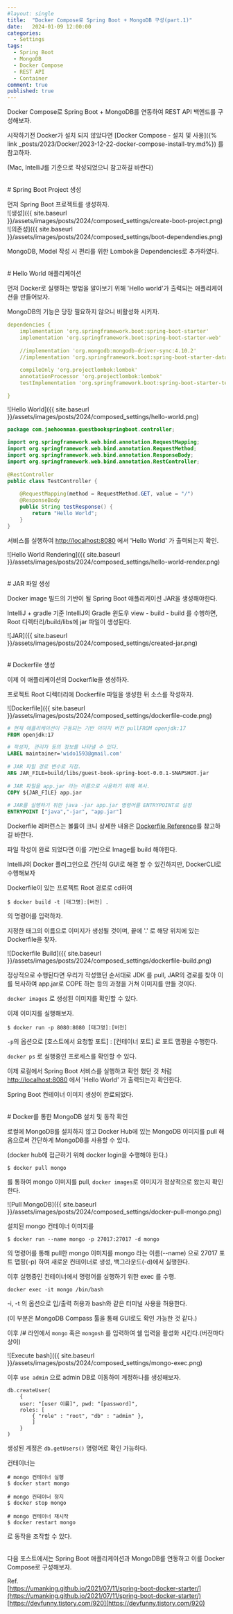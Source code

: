 ```yaml
---
#layout: single
title:	"Docker Compose로 Spring Boot + MongoDB 구성(part.1)"
date:	2024-01-09 12:00:00
categories:
  - Settings
tags:
  - Spring Boot
  - MongoDB
  - Docker Compose
  - REST API
  - Container
comment: true
published: true 
---
```

Docker Compose로 Spring Boot + MongoDB를 연동하여 REST API 백엔드를 구성해보자.

시작하기전 Docker가 설치 되지 않았다면 
[Docker Compose - 설치 및 사용]({% link _posts/2023/Docker/2023-12-22-docker-compose-install-try.md%})
를 참고하자.

(Mac, IntelliJ를 기준으로 작성되었으니 참고하길 바란다)

<br>
# Spring Boot Project 생성

먼저 Spring Boot 프로젝트를 생성하자.  
![생성]({{ site.baseurl }}/assets/images/posts/2024/composed_settings/create-boot-project.png)
![의존성]({{ site.baseurl }}/assets/images/posts/2024/composed_settings/boot-dependendies.png)

MongoDB, Model 작성 시 편리를 위한 Lombok을 Dependencies로 추가하였다.

<br>
# Hello World 애플리케이션

먼저 Docker로 실행하는 방법을 알아보기 위해 'Hello world'가 출력되는 애플리케이션을 만들어보자.

MongoDB의 기능은 당장 필요하지 않으니 비활성화 시키자.
``` yaml
dependencies {  
    implementation 'org.springframework.boot:spring-boot-starter'  
    implementation 'org.springframework.boot:spring-boot-starter-web'  
      
    //implementation 'org.mongodb:mongodb-driver-sync:4.10.2'  
    //implementation 'org.springframework.boot:spring-boot-starter-data-mongodb'  
  
    compileOnly 'org.projectlombok:lombok'  
    annotationProcessor 'org.projectlombok:lombok'  
    testImplementation 'org.springframework.boot:spring-boot-starter-test'  
  
}
```
![Hello World]({{ site.baseurl }}/assets/images/posts/2024/composed_settings/hello-world.png)


``` java
package com.jaehoonman.guestbookspringboot.controller;  
  
import org.springframework.web.bind.annotation.RequestMapping;  
import org.springframework.web.bind.annotation.RequestMethod;  
import org.springframework.web.bind.annotation.ResponseBody;  
import org.springframework.web.bind.annotation.RestController;  
  
@RestController  
public class TestController {  
  
    @RequestMapping(method = RequestMethod.GET, value = "/")  
    @ResponseBody  
    public String testResponse() {  
        return "Hello World";  
    }  
}
```

서비스를 실행하여 [http://localhost:8080](http://localhost:8080) 에서 'Hello World' 가 출력되는지 확인.

![Hello World Rendering]({{ site.baseurl }}/assets/images/posts/2024/composed_settings/hello-world-render.png)

<br>
# JAR 파일 생성

Docker image 빌드의 기반이 될 Spring Boot 애플리케이션 JAR을 생성해야한다.

IntelliJ + gradle 기준 IntelliJ의 Gradle 윈도우 view - build - build 를 수행하면,
Root 디렉터리/build/libs에 jar 파일이 생성된다.

![JAR]({{ site.baseurl }}/assets/images/posts/2024/composed_settings/created-jar.png)

<br>
# Dockerfile 생성

이제 이 애플리케이션의 Dockerfile을 생성하자.

프로젝트 Root 디렉터리에 Dockerfile 파일을 생성한 뒤 소스를 작성하자.

![Dockerfile]({{ site.baseurl }}/assets/images/posts/2024/composed_settings/dockerfile-code.png)

```dockerfile
# 현재 애플리케이션이 구동되는 기반 이미지 버전 pullFROM openjdk:17  
FROM openjdk:17

# 작성자, 관리자 등의 정보를 나타낼 수 있다.  
LABEL maintainer='wido1593@gmail.com'  
  
# JAR 파일 경로 변수로 지정.  
ARG JAR_FILE=build/libs/guest-book-spring-boot-0.0.1-SNAPSHOT.jar  
  
# JAR 파일을 app.jar 라는 이름으로 사용하기 위해 복사.  
COPY ${JAR_FILE} app.jar  
  
# JAR를 실행하기 위한 java -jar app.jar 명령어를 ENTRYPOINT로 설정  
ENTRYPOINT ["java","-jar", "app.jar"]
```

Dockerfile 레퍼런스는 볼륨이 크니 상세한 내용은 [Dockerfile Reference](https://docs.docker.com/engine/reference/builder)를
참고하길 바란다.

파일 작성이 완료 되었다면 이를 기반으로 Image를 build 해야한다.

IntelliJ의 Docker 플러그인으로 간단히 GUI로 해결 할 수 있긴하지만, DockerCLI로 수행해보자

Dockerfile이 있는 프로젝트 Root 경로로 cd하여
```
$ docker build -t [태그명]:[버전] .
```
의 명령어를 입력하자.

지정한 태그의 이름으로 이미지가 생성될 것이며, 끝에 '.' 로 해당 위치에 있는 Dockerfile을 찾자.

![Dockerfile Build]({{ site.baseurl }}/assets/images/posts/2024/composed_settings/dockerfile-build.png)

정상적으로 수행된다면 우리가 작성했던 순서대로 JDK 를 pull, JAR의 경로를 찾아 이를 복사하여 app.jar로 COPE 하는 등의 과정을 거쳐 이미지를 만들 것이다.

`docker images` 로 생성된 이미지를 확인할 수 있다.

이제 이미지를 실행해보자.
```
$ docker run -p 8080:8080 [태그명]:[버전]
```

`-p`의 옵션으로 [호스트에서 요청할 포트] : [컨테이너 포트] 로 포트 맵핑을 수행한다.

`docker ps` 로 실행중인 프로세스를 확인할 수 있다.

이제 로컬에서 Spring Boot 서비스를 실행하고 확인 했던 것 처럼 [http://localhost:8080](http://localhost:8080) 에서 'Hello World' 가 출력되는지 확인한다.

Spring Boot 컨테이너 이미지 생성이 완료되었다.

<br>
# Docker를 통한 MongoDB 설치 및 동작 확인

로컬에 MongoDB를 설치하지 않고 Docker Hub에 있는 MongoDB 이미지를 pull 해옴으로써 간단하게 MongoDB를 사용할 수 있다.

(docker hub에 접근하기 위해 docker login을 수행해야 한다.)
```
$ docker pull mongo
```
를 통하여 mongo 이미지를 pull, `docker images`로 이미지가 정상적으로 왔는지 확인한다.

![Pull MongoDB]({{ site.baseurl }}/assets/images/posts/2024/composed_settings/docker-pull-mongo.png)

설치된 mongo 컨테이너 이미지를
```
$ docker run --name mongo -p 27017:27017 -d mongo
```
의 명령어를 통해 pull한 mongo 이미지를 mongo 라는 이름(--name) 으로 27017 포트 맵핑(-p) 하여 새로운 컨테이너로 생성, 백그라운드(-d)에서 실행한다.

이후 실행중인 컨테이너에서 명령어를 실행하기 위한 exec 를 수행.
```
docker exec -it mongo /bin/bash
```
-i, -t 의 옵션으로 입/출력 허용과 bash와 같은 터미널 사용을 허용한다.

(이 부분은 MongoDB Compass 툴을 통해 GUI로도 확인 가능한 것 같다.)

이후 /# 라인에서 `mongo` 혹은 `mongosh` 를 입력하여 쉘 입력을 활성화 시킨다.(버전마다 상이)

![Execute bash]({{ site.baseurl }}/assets/images/posts/2024/composed_settings/mongo-exec.png)

이후 `use admin` 으로 admin DB로 이동하여 계정하나를 생성해보자.

``` mongodb-json
db.createUser( 
	{ 
	user: "[user 이름]", pwd: "[password]",
	roles: [ 
		{ "role" : "root", "db" : "admin" }, 
		] 
	} 
)
```

생성된 계정은 `db.getUsers()` 명령어로 확인 가능하다.

컨테이너는
``` shell
# mongo 컨테이너 실행
$ docker start mongo

# mongo 컨테이너 정지
$ docker stop mongo

# mongo 컨테이너 재시작
$ docker restart mongo
```
로 동작을 조작할 수 있다.

<br>
다음 포스트에서는 Spring Boot 애플리케이션과 MongoDB를 연동하고 이를 Docker Compose로 구성해보자.


<br>

Ref.  
[https://umanking.github.io/2021/07/11/spring-boot-docker-starter/](https://umanking.github.io/2021/07/11/spring-boot-docker-starter/)  
[https://devfunny.tistory.com/920](https://devfunny.tistory.com/920)



